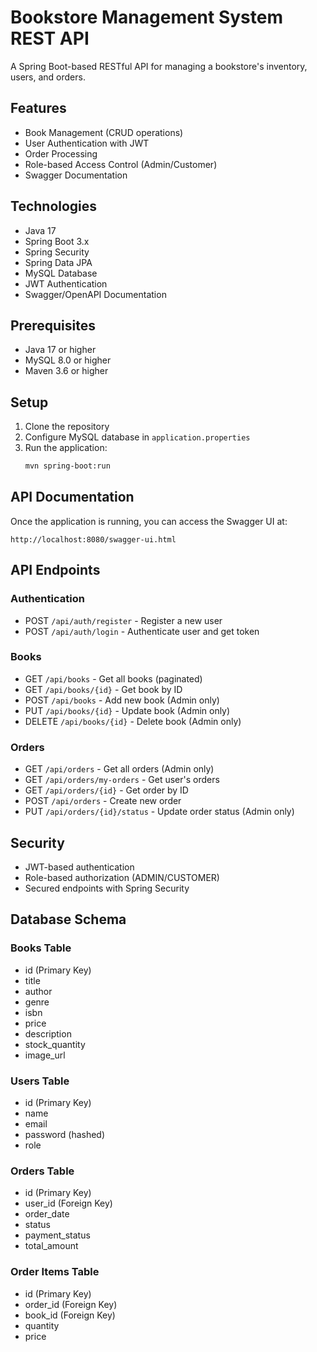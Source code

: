 # Bookstore Management System REST API

A Spring Boot-based RESTful API for managing a bookstore's inventory, users, and orders.

## Features

- Book Management (CRUD operations)
- User Authentication with JWT
- Order Processing
- Role-based Access Control (Admin/Customer)
- Swagger Documentation

## Technologies

- Java 17
- Spring Boot 3.x
- Spring Security
- Spring Data JPA
- MySQL Database
- JWT Authentication
- Swagger/OpenAPI Documentation

## Prerequisites

- Java 17 or higher
- MySQL 8.0 or higher
- Maven 3.6 or higher

## Setup

1. Clone the repository
2. Configure MySQL database in `application.properties`
3. Run the application:
   ```bash
   mvn spring-boot:run
   ```

## API Documentation

Once the application is running, you can access the Swagger UI at:
```
http://localhost:8080/swagger-ui.html
```

## API Endpoints

### Authentication
- POST `/api/auth/register` - Register a new user
- POST `/api/auth/login` - Authenticate user and get token

### Books
- GET `/api/books` - Get all books (paginated)
- GET `/api/books/{id}` - Get book by ID
- POST `/api/books` - Add new book (Admin only)
- PUT `/api/books/{id}` - Update book (Admin only)
- DELETE `/api/books/{id}` - Delete book (Admin only)

### Orders
- GET `/api/orders` - Get all orders (Admin only)
- GET `/api/orders/my-orders` - Get user's orders
- GET `/api/orders/{id}` - Get order by ID
- POST `/api/orders` - Create new order
- PUT `/api/orders/{id}/status` - Update order status (Admin only)

## Security

- JWT-based authentication
- Role-based authorization (ADMIN/CUSTOMER)
- Secured endpoints with Spring Security

## Database Schema

### Books Table
- id (Primary Key)
- title
- author
- genre
- isbn
- price
- description
- stock_quantity
- image_url

### Users Table
- id (Primary Key)
- name
- email
- password (hashed)
- role

### Orders Table
- id (Primary Key)
- user_id (Foreign Key)
- order_date
- status
- payment_status
- total_amount

### Order Items Table
- id (Primary Key)
- order_id (Foreign Key)
- book_id (Foreign Key)
- quantity
- price